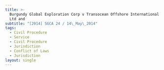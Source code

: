 ```yaml
---
title: >-
  Burgundy Global Exploration Corp v Transocean Offshore International Ventures
  Ltd and
subtitle: "[2014] SGCA 24 / 14\_May\_2014"
tags:
  - Civil Procedure
  - Service
  - Civil Procedure
  - Jurisdiction
  - Conflict of Laws
  - Jurisdiction
layout: single
---
```


